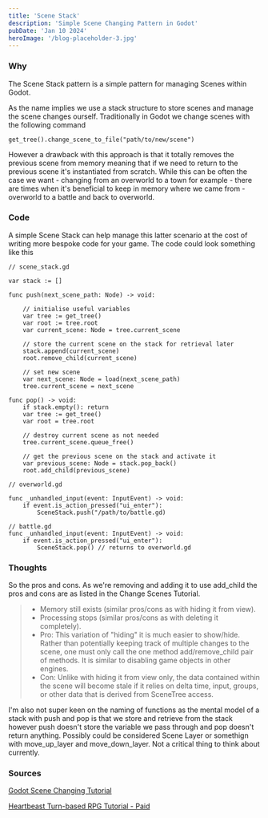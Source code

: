 ```yaml
---
title: 'Scene Stack'
description: 'Simple Scene Changing Pattern in Godot'
pubDate: 'Jan 10 2024'
heroImage: '/blog-placeholder-3.jpg'
---
```


### Why
The Scene Stack pattern is a simple pattern for managing Scenes within Godot. 

As the name implies we use a stack structure to store scenes and manage the scene changes ourself. Traditionally in Godot we change scenes with the following command
```gdscript
get_tree().change_scene_to_file("path/to/new/scene")
```
However a drawback with this approach is that it totally removes the previous scene from memory meaning that if we need to return to the previous scene it's instantiated from scratch. While this can be often the case we want - changing from an overworld to a town for example - there are times when it's beneficial to keep in memory where we came from - overworld to a battle and back to overworld.

### Code 
A simple Scene Stack can help manage this latter scenario at the cost of writing more bespoke code for your game. The code could look something like this
```gdscript
// scene_stack.gd

var stack := []

func push(next_scene_path: Node) -> void:

    // initialise useful variables
    var tree := get_tree()
    var root := tree.root
    var current_scene: Node = tree.current_scene
    
    // store the current scene on the stack for retrieval later
    stack.append(current_scene)
    root.remove_child(current_scene)

    // set new scene 
    var next_scene: Node = load(next_scene_path)
    tree.current_scene = next_scene

func pop() -> void:
    if stack.empty(): return
    var tree := get_tree()
    var root = tree.root

    // destroy current scene as not needed
    tree.current_scene.queue_free()

    // get the previous scene on the stack and activate it
    var previous_scene: Node = stack.pop_back()
    root.add_child(previous_scene)
```

```gdscript
// overworld.gd

func _unhandled_input(event: InputEvent) -> void:
    if event.is_action_pressed("ui_enter"):
        SceneStack.push("/path/to/battle.gd)
```

```gdscript 
// battle.gd
func _unhandled_input(event: InputEvent) -> void:
    if event.is_action_pressed("ui_enter"):
        SceneStack.pop() // returns to overworld.gd
```


### Thoughts 

So the pros and cons. As we're removing and adding it to use add_child the pros and cons are as listed in the Change Scenes Tutorial.

> * Memory still exists (similar pros/cons as with hiding it from view).
> * Processing stops (similar pros/cons as with deleting it completely).
> * Pro: This variation of "hiding" it is much easier to show/hide. Rather than potentially keeping track of multiple changes to the scene, one must only call the one method add/remove_child pair of methods. It is similar to disabling game objects in other engines.
> * Con: Unlike with hiding it from view only, the data contained within the scene will become stale if it relies on delta time, input, groups, or other data that is derived from SceneTree access.

I'm also not super keen on the naming of functions as the mental model of a stack with push and pop is that we store and retrieve from the stack however push doesn't store the variable we pass through and pop doesn't return anything. Possibly could be considered Scene Layer or somethign with move_up_layer and move_down_layer. Not a critical thing to think about currently.

### Sources
[Godot Scene Changing Tutorial](https://docs.godotengine.org/en/stable/tutorials/scripting/change_scenes_manually.html)

[Heartbeast Turn-based RPG Tutorial - Paid](https://courses.heartgamedev.com/)